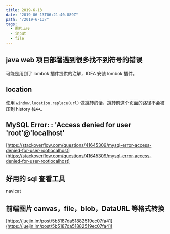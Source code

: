 ```yaml
---
title: 2019-6-13
date: "2019-06-13T06:21:40.889Z"
path: "/2019-6-13/"
tags:
  - 图片上传
  - input
  - file
---
```


## java web 项目部署遇到很多找不到符号的错误

可能是用到了 lombok 插件提供的注解，IDEA 安装 lombok 插件。

## location

使用 `window.location.replace(url)` 做跳转的话，跳转前这个页面的路径不会被压到 history 栈中。

## MySQL Error: : 'Access denied for user 'root'@'localhost'

[https://stackoverflow.com/questions/41645309/mysql-error-access-denied-for-user-rootlocalhost](https://stackoverflow.com/questions/41645309/mysql-error-access-denied-for-user-rootlocalhost)

## 好用的 sql 查看工具

navicat

## 前端图片 canvas，file，blob，DataURL 等格式转换

[https://juejin.im/post/5b5187da51882519ec07fa41](https://juejin.im/post/5b5187da51882519ec07fa41)
